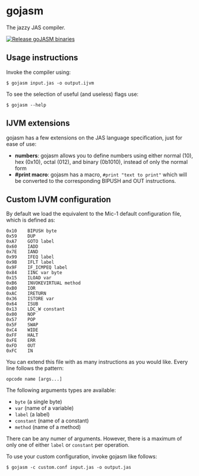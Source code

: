 # gojasm
The jazzy JAS compiler.

[![Release goJASM binaries](https://github.com/BlackNovaTech/goJASM/actions/workflows/release.yml/badge.svg)](https://github.com/BlackNovaTech/goJASM/actions/workflows/release.yml)

## Usage instructions

Invoke the compiler using:
```
$ gojasm input.jas -o output.ijvm
```

To see the selection of useful (and useless) flags use:
```
$ gojasm --help
```

## IJVM extensions

gojasm has a few extensions on the JAS language specification, just for ease of use:

- **numbers**: gojasm allows you to define numbers using either normal (10), 
hex (0x10), octal (012), and binary (0b1010), instead of only the normal form
- **#print macro**: gojasm has a macro, `#print "text to print"` which will be
converted to the corresponding BIPUSH and OUT instructions.

## Custom IJVM configuration

By default we load the equivalent to the Mic-1 default configuration file,
which is defined as:
```
0x10    BIPUSH byte
0x59    DUP
0xA7    GOTO label
0x60    IADD
0x7E    IAND
0x99    IFEQ label
0x9B    IFLT label
0x9F    IF_ICMPEQ label
0x84    IINC var byte
0x15    ILOAD var
0xB6    INVOKEVIRTUAL method
0xB0    IOR
0xAC    IRETURN
0x36    ISTORE var
0x64    ISUB
0x13    LDC_W constant
0x00    NOP
0x57    POP
0x5F    SWAP
0xC4    WIDE
0xFF    HALT
0xFE    ERR
0xFD    OUT
0xFC    IN
```

You can extend this file with as many instructions as you would like.
Every line follows the pattern:
```
opcode name [args...]
```

The following arguments types are available:
 - `byte` (a single byte)
 - `var` (name of a variable)
 - `label` (a label)
 - `constant` (name of a constant)
 - `method` (name of a method)

There can be any numer of arguments.
However, there is a maximum of only one of either `label` or `constant` per operation.

To use your custom configuration, invoke gojasm like follows:
```
$ gojasm -c custom.conf input.jas -o output.jas
```
